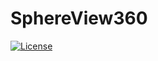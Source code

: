 # SphereView360
[![License](https://img.shields.io/badge/License-Apache%202.0-blue.svg)](https://opensource.org/licenses/Apache-2.0)
